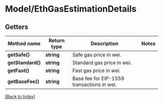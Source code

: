 # Model/EthGasEstimationDetails

## Getters

Method name | Return type | Description | Notes
------------ | ------------- | ------------- | -------------
**getSafe()** | **string** | Safe gas price in wei. |
**getStandard()** | **string** | Standard gas price in wei. |
**getFast()** | **string** | Fast gas price in wei. |
**getBaseFee()** | **string** | Base fee for EIP-1559 transactions in wei. |

[[Back to Index]](../index.md)
